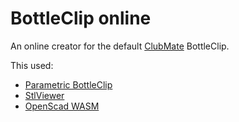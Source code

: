 BottleClip online
=================

An online creator for the default [ClubMate](https://www.club-mate.de/) BottleClip.

This used:
- [Parametric BottleClip](https://www.thingiverse.com/thing:4192793)
- [StlViewer](https://github.com/omrips/viewstl)
- [OpenScad WASM](https://github.com/DSchroer/openscad-wasm)
